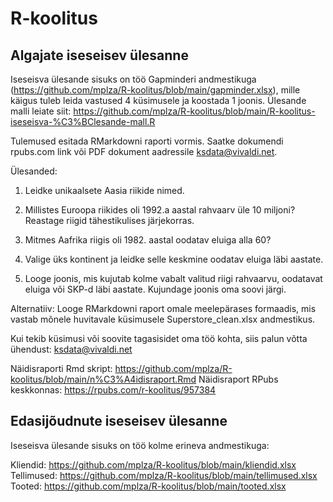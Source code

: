 # R-koolitus

## Algajate iseseisev ülesanne

Iseseisva ülesande sisuks on töö Gapminderi andmestikuga (https://github.com/mplza/R-koolitus/blob/main/gapminder.xlsx), mille käigus tuleb leida vastused 4 küsimusele ja koostada 1 joonis. Ülesande malli leiate siit: https://github.com/mplza/R-koolitus/blob/main/R-koolitus-iseseisva-%C3%BClesande-mall.R

Tulemused esitada RMarkdowni raporti vormis. Saatke dokumendi rpubs.com link või PDF dokument aadressile ksdata@vivaldi.net.

Ülesanded:

1. Leidke unikaalsete Aasia riikide nimed.

2. Millistes Euroopa riikides oli 1992.a aastal rahvaarv üle 10 miljoni? Reastage riigid tähestikulises järjekorras.

3. Mitmes Aafrika riigis oli 1982. aastal oodatav eluiga alla 60?

4. Valige üks kontinent ja leidke selle keskmine oodatav eluiga läbi aastate.

5. Looge joonis, mis kujutab kolme vabalt valitud riigi rahvaarvu, oodatavat eluiga või SKP-d läbi aastate. Kujundage joonis oma soovi järgi.

Alternatiiv: Looge RMarkdowni raport omale meelepärases formaadis, mis vastab mõnele huvitavale küsimusele Superstore_clean.xlsx andmestikus.

Kui tekib küsimusi või soovite tagasisidet oma töö kohta, siis palun võtta ühendust: ksdata@vivaldi.net

Näidisraporti Rmd skript: https://github.com/mplza/R-koolitus/blob/main/n%C3%A4idisraport.Rmd
Näidisraport RPubs keskkonnas: https://rpubs.com/r-koolitus/957384

## Edasijõudnute iseseisev ülesanne

Iseseisva ülesande sisuks on töö kolme erineva andmestikuga:

Kliendid: https://github.com/mplza/R-koolitus/blob/main/kliendid.xlsx
Tellimused: https://github.com/mplza/R-koolitus/blob/main/tellimused.xlsx
Tooted: https://github.com/mplza/R-koolitus/blob/main/tooted.xlsx

